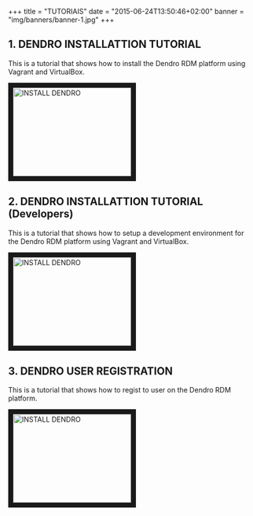 +++
title = "TUTORIAIS"
date = "2015-06-24T13:50:46+02:00"
banner = "img/banners/banner-1.jpg"
+++

## 1. DENDRO INSTALLATTION TUTORIAL

This is a tutorial that shows how to install the Dendro RDM platform using Vagrant and VirtualBox. 


<a href="http://www.youtube.com/watch?feature=player_embedded&v=YEKQ1InfmOE" target="_blank"><img src="http://img.youtube.com/vi/YEKQ1InfmOE/0.jpg" alt="INSTALL DENDRO" width="240" height="180" border="10" /></a>

## 2. DENDRO INSTALLATTION TUTORIAL (Developers)

This is a tutorial that shows how to setup a development environment for the Dendro RDM platform using Vagrant and VirtualBox. 

<a href="http://www.youtube.com/watch?feature=player_embedded&v=baEsv-KTK8w" target="_blank"><img src="http://img.youtube.com/vi/baEsv-KTK8w/0.jpg" alt="INSTALL DENDRO" width="240" height="180" border="10" /></a>

## 3. DENDRO USER REGISTRATION

This is a tutorial that shows how to regist to user on the Dendro RDM platform. 

<a href="http://www.youtube.com/watch?feature=player_embedded&v=9s7VQo6llJw" target="_blank"><img src="http://img.youtube.com/vi/9s7VQo6llJw/0.jpg" alt="INSTALL DENDRO" width="240" height="180" border="10" /></a>


